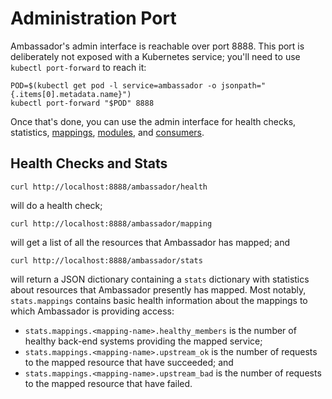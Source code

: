 # Administration Port

Ambassador's admin interface is reachable over port 8888. This port is deliberately not exposed with a Kubernetes service; you'll need to use `kubectl port-forward` to reach it:

```shell
POD=$(kubectl get pod -l service=ambassador -o jsonpath="{.items[0].metadata.name}")
kubectl port-forward "$POD" 8888
```

Once that's done, you can use the admin interface for health checks, statistics, [mappings](../about/concepts.md#mappings), [modules](../about/concepts.md#modules), and [consumers](../about/concepts.md#consumers).

## Health Checks and Stats

```shell
curl http://localhost:8888/ambassador/health
```

will do a health check;

```shell
curl http://localhost:8888/ambassador/mapping
```

will get a list of all the resources that Ambassador has mapped; and

```shell
curl http://localhost:8888/ambassador/stats
```

will return a JSON dictionary containing a `stats` dictionary with statistics about resources that Ambassador presently has mapped. Most notably, `stats.mappings` contains basic health information about the mappings to which Ambassador is providing access:

- `stats.mappings.<mapping-name>.healthy_members` is the number of healthy back-end systems providing the mapped service;
- `stats.mappings.<mapping-name>.upstream_ok` is the number of requests to the mapped resource that have succeeded; and
- `stats.mappings.<mapping-name>.upstream_bad` is the number of requests to the mapped resource that have failed.

